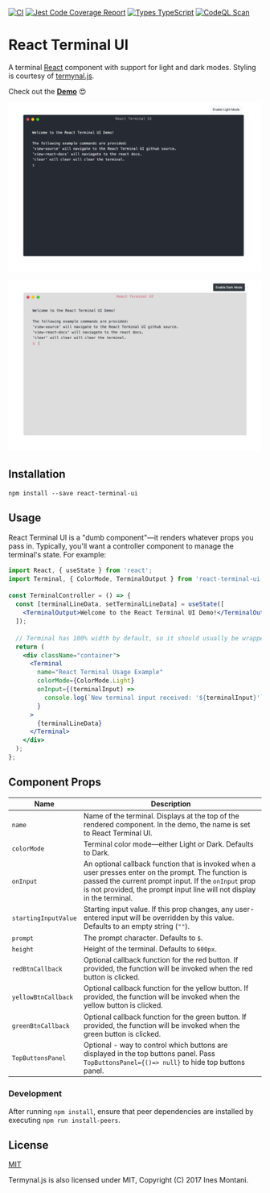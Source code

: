 [![CI](https://github.com/jonmbake/react-terminal-ui/workflows/CI/badge.svg)](https://github.com/jonmbake/react-terminal-ui/actions?query=workflow%3ACI)
[![Jest Code Coverage Report](jest-code-coverage-report.svg)](https://jonmbake.github.io/react-terminal-ui/coverage/)
[![Types TypeScript](types-type-script.svg)](https://github.com/jonmbake/react-terminal-ui/blob/gh-pages/index.d.ts)
[![CodeQL Scan](codeql-scan.svg)](https://github.com/jonmbake/react-terminal-ui/security/code-scanning?query=tool%3ACodeQL)

# React Terminal UI
A terminal [React](https://github.com/facebook/react) component with support for light and dark modes. Styling is courtesy of [termynal.js](https://github.com/ines/termynal).

Check out the **[Demo](https://jonmbake.github.io/react-terminal-ui/demo/)** :heart_eyes:

![React Terminal UI Demo Dark](https://github.com/jonmbake/screenshots/raw/master/react-terminal-ui/react-terminal-ui-demo-dark.png)

![React Terminal UI Demo Light](https://github.com/jonmbake/screenshots/raw/master/react-terminal-ui/react-terminal-ui-demo-light.png)

## Installation

```
npm install --save react-terminal-ui
```

## Usage

React Terminal UI is a "dumb component"—it renders whatever props you pass in. Typically, you'll want a controller component to manage the terminal's state. For example:

```jsx
import React, { useState } from 'react';
import Terminal, { ColorMode, TerminalOutput } from 'react-terminal-ui';

const TerminalController = () => {
  const [terminalLineData, setTerminalLineData] = useState([
    <TerminalOutput>Welcome to the React Terminal UI Demo!</TerminalOutput>,
  ]);

  // Terminal has 100% width by default, so it should usually be wrapped in a container div
  return (
    <div className="container">
      <Terminal
        name="React Terminal Usage Example"
        colorMode={ColorMode.Light}
        onInput={(terminalInput) =>
          console.log(`New terminal input received: '${terminalInput}'`)
        }
      >
        {terminalLineData}
      </Terminal>
    </div>
  );
};
```

## Component Props

| Name                 | Description                                                                                                                                                                                                                            |
|----------------------|--------------------------------------------------------------------------------------------------------------------------------------------------------------------------------------------------------------------------------------- |
| `name`               | Name of the terminal. Displays at the top of the rendered component. In the demo, the name is set to React Terminal UI.                                                                                                                |
| `colorMode`          | Terminal color mode—either Light or Dark. Defaults to Dark.                                                                                                                                                                            |
| `onInput`            | An optional callback function that is invoked when a user presses enter on the prompt. The function is passed the current prompt input. If the `onInput` prop is not provided, the prompt input line will not display in the terminal. |
| `startingInputValue` | Starting input value. If this prop changes, any user-entered input will be overridden by this value. Defaults to an empty string (`""`).                                                                                               |
| `prompt`             | The prompt character. Defaults to `$`.                                                                                                                                                                                                 |
| `height`             | Height of the terminal. Defaults to `600px`.                                                                                                                                                                                           |
| `redBtnCallback`     | Optional callback function for the red button. If provided, the function will be invoked when the red button is clicked.                                                                                                               |
| `yellowBtnCallback`  | Optional callback function for the yellow button. If provided, the function will be invoked when the yellow button is clicked.                                                                                                         |
| `greenBtnCallback`   | Optional callback function for the green button. If provided, the function will be invoked when the green button is clicked.                                                                                                           |
| `TopButtonsPanel`    | Optional - way to control which buttons are displayed in the top buttons panel. Pass `TopButtonsPanel={()=> null}` to hide top buttons panel.                                                                                          |


### Development

After running `npm install`, ensure that peer dependencies are installed by executing `npm run install-peers`.

## License

[MIT](https://opensource.org/licenses/MIT)

Termynal.js is also licensed under MIT, Copyright (C) 2017 Ines Montani.

